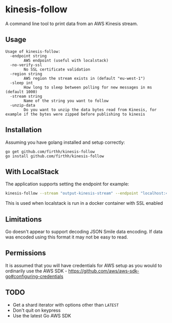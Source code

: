 # kinesis-follow

A command line tool to print data from an AWS Kinesis stream.

## Usage

```
Usage of kinesis-follow:
  -endpoint string
    	AWS endpoint (useful with localstack)
  -no-verify-ssl
    	No SSL certificate validation
  -region string
    	AWS region the stream exists in (default "eu-west-1")
  -sleep int
    	How long to sleep between polling for new messages in ms (default 1000)
  -stream string
    	Name of the string you want to follow
  -unzip-data
    	Do you want to unzip the data bytes read from Kinesis, for example if the bytes were zipped before publishing to kinesis
```

## Installation

Assuming you have golang installed and setup correctly:
```
go get github.com/firthh/kinesis-follow
go install github.com/firthh/kinesis-follow
```

## With LocalStack
The application supports setting the endpoint for example:
```sh
kinesis-follow --stream "output-kinesis-stream" --endpoint "localhost:4568" --no-verify-ssl --unzip-data
```
This is used when localstack is run in a docker container with SSL enabled

## Limitations

Go doesn't appear to support decoding JSON Smile data encoding. If data was encoded using this format it may not be easy to read.

## Permissions

It is assumed that you will have credentials for AWS setup as you would to ordinarily use the AWS SDK - https://github.com/aws/aws-sdk-go#configuring-credentials

## TODO
- Get a shard iterator with options other than `LATEST`
- Don't quit on keypress
- Use the latest Go AWS SDK
